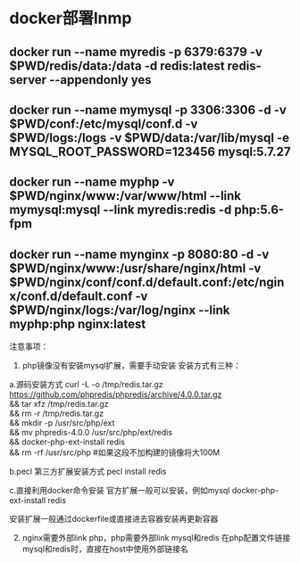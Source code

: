 # docker部署lnmp

## docker run --name myredis -p 6379:6379 -v $PWD/redis/data:/data  -d redis:latest redis-server --appendonly yes
## docker run --name mymysql -p 3306:3306 -d -v $PWD/conf:/etc/mysql/conf.d -v $PWD/logs:/logs -v $PWD/data:/var/lib/mysql -e MYSQL_ROOT_PASSWORD=123456 mysql:5.7.27
## docker run --name myphp -v $PWD/nginx/www:/var/www/html --link mymysql:mysql --link myredis:redis -d php:5.6-fpm
## docker run --name mynginx -p 8080:80 -d -v $PWD/nginx/www:/usr/share/nginx/html -v $PWD/nginx/conf/conf.d/default.conf:/etc/nginx/conf.d/default.conf -v $PWD/nginx/logs:/var/log/nginx --link myphp:php nginx:latest


注意事项：
1. php镜像没有安装mysql扩展，需要手动安装
安装方式有三种：

a.源码安装方式
curl -L -o /tmp/redis.tar.gz https://github.com/phpredis/phpredis/archive/4.0.0.tar.gz \
    && tar xfz /tmp/redis.tar.gz \
    && rm -r /tmp/redis.tar.gz \
    && mkdir -p /usr/src/php/ext \
    && mv phpredis-4.0.0 /usr/src/php/ext/redis \
    && docker-php-ext-install redis \
    && rm -rf /usr/src/php #如果这段不加构建的镜像将大100M
    
b.pecl
第三方扩展安装方式
  pecl install redis
  
  
c.直接利用docker命令安装
官方扩展一般可以安装，例如mysql
docker-php-ext-install redis


安装扩展一般通过dockerfile或直接进去容器安装再更新容器


2. nginx需要外部link php，php需要外部link mysql和redis
在php配置文件链接mysql和redis时，直接在host中使用外部链接名
